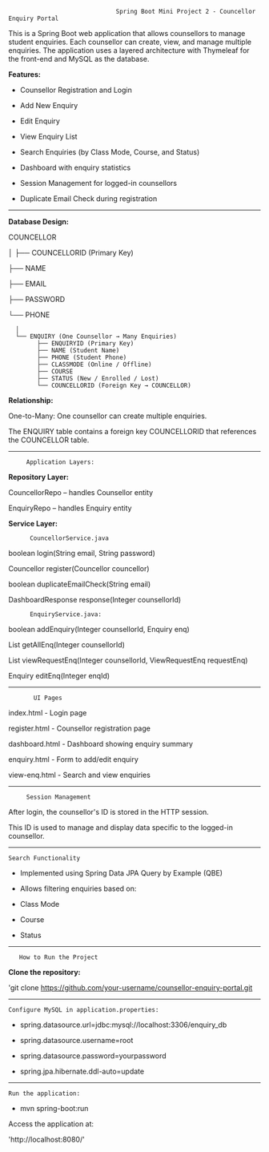                                   Spring Boot Mini Project 2 - Councellor Enquiry Portal 
This is a Spring Boot web application that allows counsellors to manage student enquiries. Each counsellor can create, view, and manage multiple enquiries. The application uses a layered architecture with Thymeleaf for the front-end and MySQL as the database.

**Features:**

* Counsellor Registration and Login

* Add New Enquiry

* Edit Enquiry

* View Enquiry List

* Search Enquiries (by Class Mode, Course, and Status)

* Dashboard with enquiry statistics

* Session Management for logged-in counsellors

* Duplicate Email Check during registration

---
**Database Design:**

COUNCELLOR

│
├── COUNCELLORID (Primary Key)

├── NAME

├── EMAIL

├── PASSWORD

└── PHONE

      │
      └── ENQUIRY (One Counsellor → Many Enquiries)
            ├── ENQUIRYID (Primary Key)
            ├── NAME (Student Name)
            ├── PHONE (Student Phone)
            ├── CLASSMODE (Online / Offline)
            ├── COURSE
            ├── STATUS (New / Enrolled / Lost)
            └── COUNCELLORID (Foreign Key → COUNCELLOR)

**Relationship:**

One-to-Many: One counsellor can create multiple enquiries.

The ENQUIRY table contains a foreign key COUNCELLORID that references the COUNCELLOR table.

---


         Application Layers:

**Repository Layer:**

CouncellorRepo – handles Counsellor entity

EnquiryRepo – handles Enquiry entity

**Service Layer:**

          CouncellorService.java
boolean login(String email, String password)

Councellor register(Councellor councellor)

boolean duplicateEmailCheck(String email)

DashboardResponse response(Integer counsellorId)

          EnquiryService.java:

boolean addEnquiry(Integer counsellorId, Enquiry enq)

List<Enquiry> getAllEnq(Integer counsellorId)

List<Enquiry> viewRequestEnq(Integer counsellorId, ViewRequestEnq requestEnq)

Enquiry editEnq(Integer enqId)

---
           UI Pages

index.html	    -       Login page

register.html    -    	Counsellor registration page

dashboard.html	 -     Dashboard showing enquiry summary

enquiry.html    -    	Form to add/edit enquiry

view-enq.html	   -     Search and view enquiries

---

         Session Management
After login, the counsellor's ID is stored in the HTTP session.

This ID is used to manage and display data specific to the logged-in counsellor.

---

    Search Functionality
* Implemented using Spring Data JPA Query by Example (QBE)

*  Allows filtering enquiries based on:

* Class Mode

* Course

* Status

---

       How to Run the Project
  
**Clone the repository:**

'git clone https://github.com/your-username/counsellor-enquiry-portal.git

---

    Configure MySQL in application.properties:
* spring.datasource.url=jdbc:mysql://localhost:3306/enquiry_db
* spring.datasource.username=root

* spring.datasource.password=yourpassword

* spring.jpa.hibernate.ddl-auto=update

---

    Run the application:
     
*  mvn spring-boot:run

Access the application at:

'http://localhost:8080/'









